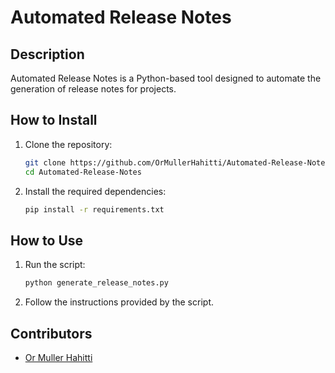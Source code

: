 # Automated Release Notes

## Description
Automated Release Notes is a Python-based tool designed to automate the generation of release notes for projects. 

## How to Install
1. Clone the repository:
    ```sh
    git clone https://github.com/OrMullerHahitti/Automated-Release-Notes.git
    cd Automated-Release-Notes
    ```
2. Install the required dependencies:
    ```sh
    pip install -r requirements.txt
    ```

## How to Use
1. Run the script:
    ```sh
    python generate_release_notes.py
    ```
2. Follow the instructions provided by the script.

## Contributors
- [Or Muller Hahitti](https://github.com/OrMullerHahitti)
